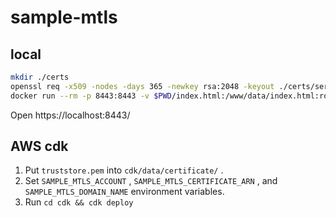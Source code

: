 # sample-mtls

## local

```sh
mkdir ./certs
openssl req -x509 -nodes -days 365 -newkey rsa:2048 -keyout ./certs/server.key -out ./certs/server.crt
docker run --rm -p 8443:8443 -v $PWD/index.html:/www/data/index.html:ro -v $PWD/nginx-log:/var/log/nginx -v $PWD/certs:/certs:ro -v $PWD/nginx.conf:/etc/nginx/conf.d/nginx.conf:ro nginx
```

Open https://localhost:8443/

## AWS cdk

1. Put `truststore.pem` into `cdk/data/certificate/` .
1. Set `SAMPLE_MTLS_ACCOUNT` , `SAMPLE_MTLS_CERTIFICATE_ARN` , and `SAMPLE_MTLS_DOMAIN_NAME` environment variables.
1. Run `cd cdk && cdk deploy`
